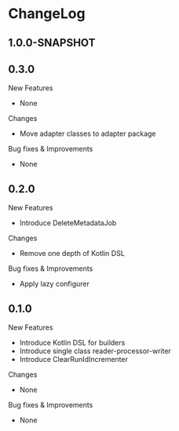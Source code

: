 # ChangeLog

## 1.0.0-SNAPSHOT

## 0.3.0

New Features

- None

Changes

- Move adapter classes to adapter package

Bug fixes & Improvements

- None

## 0.2.0

New Features

- Introduce DeleteMetadataJob

Changes

- Remove one depth of Kotlin DSL

Bug fixes & Improvements

- Apply lazy configurer

## 0.1.0

New Features

- Introduce Kotlin DSL for builders
- Introduce single class reader-processor-writer
- Introduce ClearRunIdIncrementer

Changes

- None

Bug fixes & Improvements

- None
